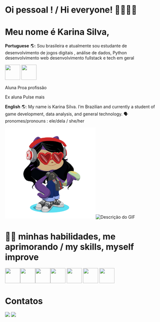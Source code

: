 # Oi pessoal ! / Hi everyone! 💁‍♀️👩‍💻

# Meu nome é Karina Silva, 

**Portuguese** 🌎: Sou brasileira e atualmente sou estudante de desenvolvimento de jogos digitais , análise de dados, Python desenvolvimento web desenvolvimento fullstack e tech em geral

<img src="https://encrypted-tbn0.gstatic.com/images?q=tbn:ANd9GcQTxwNgcvkCreI-2eDl6Ezt_95qBFHJQhRCSQ&s" width="50" height="50" /> <img src="https://media.licdn.com/dms/image/v2/D4D0BAQHi5TyAjMqkDg/company-logo_200_200/company-logo_200_200/0/1709333909772?e=2147483647&v=beta&t=20DNTVpkPLwk1-qQfOPWvmOwj8LDYH_rIXBnUr0N19w" width="50" height="50" />

Aluna Proa profissão

Ex aluna Pulse mais 


**English** 🌎: My name is Karina Silva. I’m Brazilian and currently a student of game development, data analysis, and general technology.
🗣️ pronomes/pronouns : ele/dela / she/her






<img src="https://github.com/Karina1510/Karina1510/blob/main/octocat-1722710807226.png" alt="Descrição do Octocat" style="width: 300px; height: 300px;" /><img src="https://media.giphy.com/media/tdLMeEDsWCow4Pb553/giphy.gif" alt="Descrição do GIF" style="width: 200px; height: 300px;" />









# 🧠🤓 minhas habilidades, me aprimorando / my skills, myself improve 

<img src="https://cdn.jsdelivr.net/gh/devicons/devicon@latest/icons/python/python-original.svg" width="50" height="50" /><img src="https://cdn.jsdelivr.net/gh/devicons/devicon@latest/icons/jupyter/jupyter-original.svg" style="width: 50px; height: 50px;" /><img src="https://cdn.jsdelivr.net/gh/devicons/devicon@latest/icons/vscode/vscode-original.svg" width="50" height="50" /><img src="https://cdn.jsdelivr.net/gh/devicons/devicon@latest/icons/godot/godot-original.svg" width="50" height="50" /> <img src="https://cdn.jsdelivr.net/gh/devicons/devicon@latest/icons/azuresqldatabase/azuresqldatabase-original.svg" width="50" height="50" /> <img src="https://cdn.jsdelivr.net/gh/devicons/devicon@latest/icons/canva/canva-original.svg" width="50" height="50" /> 
<img src="https://cdn.jsdelivr.net/gh/devicons/devicon@latest/icons/html5/html5-original.svg" width="50" height="50" />
          


# Contatos 
<div>
<a href = "karinafabriciosilva2010@gmail.com"><img loading="lazy" src="https://img.shields.io/badge/Gmail-D14836?style=for-the-badge&logo=gmail&logoColor=white" target="_blank"></a>
<a href="https://www.linkedin.com/in/karina-fabricio/" target="_blank"><img loading="lazy" src="https://img.shields.io/badge/-LinkedIn-%230077B5?style=for-the-badge&logo=linkedin&logoColor=white" target="_blank"></a>   
</div>








          
          



